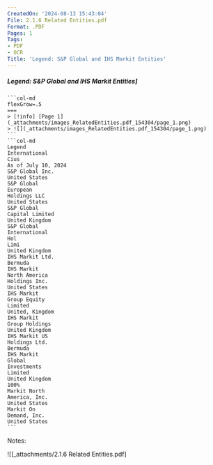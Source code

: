 ```yaml
---
CreatedOn: '2024-08-13 15:43:04'
File: 2.1.6 Related Entities.pdf
Format: .PDF
Pages: 1
Tags:
- PDF
- OCR
Title: 'Legend: S&P Global and IHS Markit Entities'
---
```


##### Legend: S&P Global and IHS Markit Entities]

  
````col
```col-md
flexGrow=.5
===
> [!info] [Page 1](_attachments/images_RelatedEntities.pdf_154304/page_1.png)
> ![](_attachments/images_RelatedEntities.pdf_154304/page_1.png)
```  
```col-md
Legend  
International
Cius  
As of July 10, 2024  
S&P Global Inc.
United States  
S&P Global
European
Holdings LLC
United States  
S&P Global
Capital Limited
United Kingdom  
S&P Global
International
Hol
Limi
United Kingdom  
IHS Markit Ltd.
Bermuda  
IHS Markit
North America
Holdings Inc.
United States  
IHS Markit
Group Equity
Limited
United, Kingdom  
IHS Markit
Group Holdings
United Kingdom  
IHS Markit US
Holdings Ltd.
Bermuda  
IHS Markit
Global
Investments
Limited
United Kingdom  
100%  
Markit North
America, Inc.
United States  
Markit On
Demand, Inc.
United States  
```
````
Notes:  


![[_attachments/2.1.6 Related Entities.pdf]